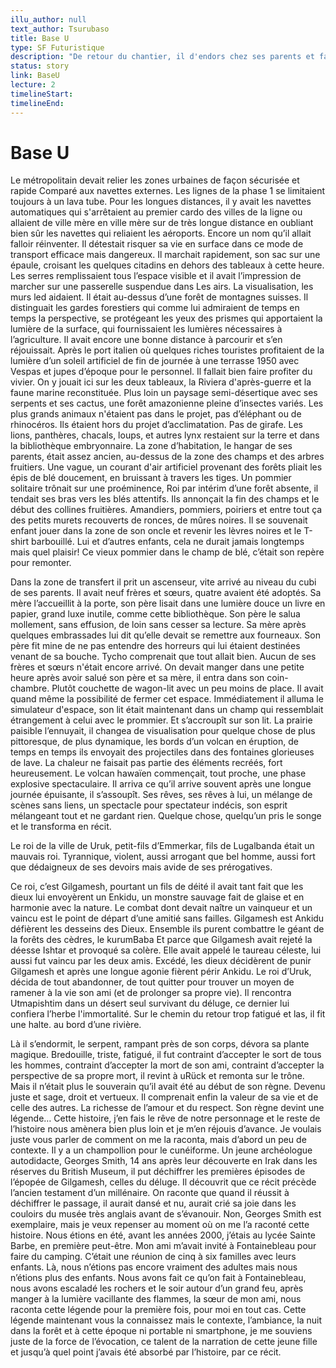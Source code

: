 ```yaml
---
illu_author: null
text_author: Tsurubaso
title: Base U
type: SF Futuristique
description: "De retour du chantier, il d'endors chez ses parents et fait un rêve"
status: story
link: BaseU
lecture: 2
timelineStart: 
timelineEnd: 
---
```


# Base U




Le métropolitain devait relier les zones urbaines de façon sécurisée et rapide Comparé aux navettes externes. Les lignes de la phase 1 se limitaient toujours à un  lava tube. Pour les longues distances, il y avait les navettes automatiques qui s'arrêtaient au premier cardo des villes de la ligne ou allaient de ville mère  en ville mère sur de très longue distance en oubliant bien sûr les navettes qui reliaient les aéroports. Encore un nom qu’il allait falloir réinventer. Il détestait risquer sa vie en surface dans ce mode de transport efficace mais dangereux. 
Il marchait rapidement, son sac sur une épaule, croisant les quelques citadins en dehors des tableaux à cette heure. Les serres remplissaient tous l’espace visible et il avait l’impression de marcher sur une passerelle suspendue dans Les airs. La visualisation, les murs led aidaient. Il était au-dessus d’une forêt de montagnes suisses. Il distinguait les gardes forestiers qui comme lui admiraient de temps en temps la perspective, se protégeant les yeux des prismes qui apportaient la lumière de la surface, qui fournissaient les lumières nécessaires à l’agriculture. Il avait encore une bonne distance à parcourir et s’en réjouissait. Après le port italien où quelques riches touristes profitaient de la lumière d’un soleil artificiel de fin de journée à une terrasse 1950 avec Vespas et jupes d’époque pour le personnel. Il fallait bien faire profiter du vivier. On y jouait ici sur les deux tableaux, la Riviera d'après-guerre et la faune marine reconstituée. Plus loin un paysage semi-désertique avec ses serpents et ses cactus, une forêt amazonienne pleine d’insectes variés. Les plus grands animaux n'étaient pas dans le projet, pas d’éléphant ou de rhinocéros. Ils étaient hors du projet d’acclimatation. Pas de girafe. Les lions, panthères, chacals, loups, et autres lynx restaient sur la terre et dans la bibliothèque embryonnaire. La zone d’habitation, le hangar de ses parents, était assez ancien, au-dessus de la zone des champs et des arbres fruitiers. Une vague, un courant d'air artificiel provenant des forêts pliait les épis de blé doucement, en bruissant à travers les tiges. Un pommier solitaire trônait sur une proéminence, Roi par intérim d’une forêt absente, il tendait ses bras vers les blés attentifs. Ils annonçait la fin des champs et le début des collines fruitières. Amandiers, pommiers, poiriers et entre tout ça des petits murets recouverts de ronces, de mûres noires. Il se souvenait enfant jouer dans la zone de son oncle et revenir les lèvres noires et le T-shirt barbouillé. Lui et d’autres enfants, cela ne durait jamais longtemps mais quel plaisir! Ce vieux pommier dans le champ de blé, c’était son repère pour remonter.

Dans la zone de transfert il prit un ascenseur, vite arrivé au niveau du cubi de ses parents. Il avait neuf frères et sœurs, quatre avaient été adoptés. Sa mère l’accueillit à la porte, son père lisait dans une lumière douce un livre en papier, grand luxe inutile, comme cette bibliothèque. Son père le salua mollement, sans effusion, de loin sans cesser sa lecture. Sa mère après quelques embrassades lui dit qu’elle devait se remettre aux fourneaux. Son père fit mine de ne pas entendre des horreurs qui lui étaient destinées venant de sa bouche. Tycho comprenait que tout allait bien. Aucun de ses frères et sœurs n'était encore arrivé. On devait manger dans une petite heure après avoir salué son père et sa mère, il entra dans son coin-chambre.
Plutôt couchette de wagon-lit avec un peu moins de place. Il avait quand même la possibilité de fermer cet espace. Immédiatement il alluma le simulateur d'espace, son lit était maintenant dans un champ qui ressemblait étrangement à celui avec le prommier. Et s’accroupît sur son lit.
La prairie paisible l’ennuyait, il changea de visualisation pour quelque chose de plus pittoresque, de plus dynamique, les bords d’un volcan en éruption, de temps en temps ils envoyait des projectiles dans des fontaines glorieuses de lave. La chaleur ne faisait pas partie des éléments recréés, fort heureusement. Le volcan hawaïen commençait, tout proche, une phase explosive spectaculaire.
Il arriva ce qu’il arrive souvent après une longue journée épuisante, il s’assoupît. 
Ses rêves, ses rêves à lui, un mélange de scènes sans liens, un spectacle pour spectateur indécis, son esprit mélangeant tout et ne gardant rien. Quelque chose, quelqu’un pris le songe et le transforma en récit. 

Le roi de la ville de Uruk, petit-fils d’Emmerkar, fils de Lugalbanda était un mauvais roi. Tyrannique, violent, aussi arrogant que bel homme, aussi fort que dédaigneux de ses devoirs mais avide de ses prérogatives.

Ce roi, c’est Gilgamesh, pourtant un fils de déité il avait tant fait que les dieux lui envoyèrent un Enkidu, un monstre sauvage fait de glaise et en harmonie avec la nature. Le combat dont devait naître un vainqueur et un vaincu est le point de départ d’une amitié sans failles. Gilgamesh est Ankidu défièrent les desseins des Dieux. Ensemble ils purent combattre le géant de la forêts des cèdres, le kurumBaba Et parce que Gilgamesh avait rejeté la déesse Ishtar et provoqué sa colère. Elle avait appelé le taureau céleste, lui aussi fut vaincu par les deux amis. Excédé, les dieux décidèrent de punir Gilgamesh et après une longue agonie fièrent périr Ankidu. Le roi d’Uruk, décida de tout abandonner, de tout quitter pour trouver un moyen de ramener à la vie son ami (et de prolonger sa propre vie). Il rencontra Utmapishtim dans un désert seul survivant du déluge, ce dernier lui confiera  l’herbe l'immortalité. Sur le chemin du retour trop fatigué et las, il fit une halte. au bord d’une rivière.

Là il s’endormit, le serpent, rampant près de son corps, dévora sa plante magique. Bredouille, triste, fatigué, il fut contraint d’accepter le sort de tous les hommes, contraint d’accepter la mort de son ami, contraint d’accepter la perspective de sa propre mort, il revint à uRück et remonta sur le trône. Mais il n’était plus le souverain qu’il avait été au début de son règne. Devenu juste et sage, droit et vertueux. Il comprenait enfin la valeur de sa vie et de celle des autres. La richesse de l’amour et du respect.
Son règne devint une légende…
Cette histoire, j’en fais le rêve de notre personnage et le reste de l’histoire nous amènera bien plus loin et je m’en réjouis d’avance. Je voulais juste vous parler de comment on me la raconta, mais d’abord un peu de contexte. Il y a un champollion pour le cunéiforme. Un jeune archéologue autodidacte, Georges Smith, 14 ans après leur découverte en Irak dans les réserves du British Museum, il put déchiffrer les premières épisodes de l’épopée de Gilgamesh, celles du déluge. Il découvrit que ce récit précède l’ancien testament d’un millénaire. On raconte que quand il réussit à déchiffrer le passage, il aurait dansé et nu, aurait crié sa joie dans les couloirs du musée très anglais avant de s’évanouir. 
Non, Georges Smith est exemplaire, mais je veux repenser au moment où on me l’a raconté cette histoire.
Nous étions en été, avant les années 2000, j’étais au lycée Sainte Barbe, en première peut-être. Mon ami m’avait invité à Fontainebleau pour faire du camping. C’était une réunion de cinq à six familles avec leurs enfants. 
Là, nous n’étions pas encore vraiment des adultes mais nous n’étions plus des enfants. Nous avons fait ce qu’on fait à Fontainebleau, nous avons escaladé les rochers et le soir autour d’un grand feu, après manger à la lumière vacillante des flammes, la sœur de mon ami, nous raconta cette légende pour la première fois, pour moi en tout cas. 
Cette légende maintenant vous la connaissez mais le contexte, l’ambiance, la nuit dans la forêt et à cette époque ni portable ni smartphone, je me souviens juste de la force de l’évocation, ce talent de la narration de cette jeune fille et jusqu’à quel point j’avais été absorbé par l’histoire, par ce récit.






